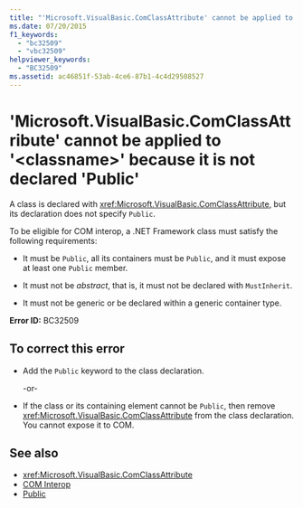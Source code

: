 ```yaml
---
title: "'Microsoft.VisualBasic.ComClassAttribute' cannot be applied to '<classname>' because it is not declared 'Public'"
ms.date: 07/20/2015
f1_keywords: 
  - "bc32509"
  - "vbc32509"
helpviewer_keywords: 
  - "BC32509"
ms.assetid: ac46851f-53ab-4ce6-87b1-4c4d29508527
---
```

# 'Microsoft.VisualBasic.ComClassAttribute' cannot be applied to '\<classname>' because it is not declared 'Public'

A class is declared with <xref:Microsoft.VisualBasic.ComClassAttribute>, but its declaration does not specify `Public`.  
  
 To be eligible for COM interop, a .NET Framework class must satisfy the following requirements:  
  
- It must be `Public`, all its containers must be `Public`, and it must expose at least one `Public` member.  
  
- It must not be *abstract*, that is, it must not be declared with `MustInherit`.  
  
- It must not be generic or be declared within a generic container type.  
  
 **Error ID:** BC32509  
  
## To correct this error  
  
- Add the `Public` keyword to the class declaration.  
  
     -or-  
  
- If the class or its containing element cannot be `Public`, then remove <xref:Microsoft.VisualBasic.ComClassAttribute> from the class declaration. You cannot expose it to COM.  
  
## See also

- <xref:Microsoft.VisualBasic.ComClassAttribute>
- [COM Interop](../programming-guide/com-interop/index.md)
- [Public](../language-reference/modifiers/public.md)
